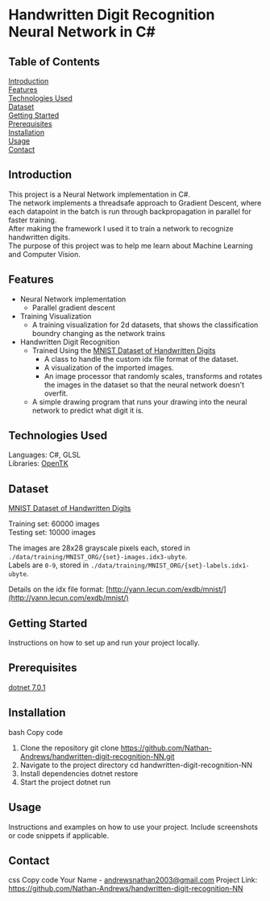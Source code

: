 # Handwritten Digit Recognition Neural Network in C#
## Table of Contents
[Introduction](#introduction)  
[Features](#features)  
[Technologies Used](#technologies-used)  
[Dataset](#dataset)  
[Getting Started](#getting-started)  
[Prerequisites](#prerequisites)  
[Installation](#installation)  
[Usage](#usage)  
[Contact](#contact)  

## Introduction
This project is a Neural Network implementation in C#.  
The network implements a threadsafe approach to Gradient Descent, where each datapoint in the batch is run through backpropagation in parallel for faster training.  
After making the framework I used it to train a network to recognize handwritten digits.  
The purpose of this project was to help me learn about Machine Learning and Computer Vision.

## Features
- Neural Network implementation
   - Parallel gradient descent
- Training Visualization
   - A training visualization for 2d datasets, that shows the classification boundry changing as the network trains
- Handwritten Digit Recognition
   - Trained Using the [MNIST Dataset of Handwritten Digits](http://yann.lecun.com/exdb/mnist/)
      - A class to handle the custom idx file format of the dataset.
      - A visualization of the imported images.
      - An image processor that randomly scales, transforms and rotates the images in the dataset so that the neural network doesn't overfit.
   - A simple drawing program that runs your drawing into the neural network to predict what digit it is.

## Technologies Used

Languages: C#, GLSL  
Libraries: [OpenTK](https://opentk.net/)

## Dataset
[MNIST Dataset of Handwritten Digits](http://yann.lecun.com/exdb/mnist/)

Training set: 60000 images  
Testing set: 10000 images

The images are 28x28 grayscale pixels each, stored in `./data/training/MNIST_ORG/{set}-images.idx3-ubyte`.  
Labels are `0-9`, stored in `./data/training/MNIST_ORG/{set}-labels.idx1-ubyte`.

Details on the idx file format: [http://yann.lecun.com/exdb/mnist/](http://yann.lecun.com/exdb/mnist/)

## Getting Started
Instructions on how to set up and run your project locally.

## Prerequisites
[dotnet 7.0.1](https://dotnet.microsoft.com/en-us/download/dotnet/7.0)

## Installation

bash
Copy code
1. Clone the repository
   git clone https://github.com/Nathan-Andrews/handwritten-digit-recognition-NN.git
2. Navigate to the project directory
   cd handwritten-digit-recognition-NN
3. Install dependencies
   dotnet restore
4. Start the project
   dotnet run

## Usage
Instructions and examples on how to use your project. Include screenshots or code snippets if applicable.

## Contact
css
Copy code
Your Name - andrewsnathan2003@gmail.com
Project Link: https://github.com/Nathan-Andrews/handwritten-digit-recognition-NN
